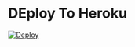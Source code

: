# DEploy To Heroku
[![Deploy](https://www.herokucdn.com/deploy/button.svg)](https://heroku.com/deploy?template=https://github.com/Wilfredovarona13/uptype-)
